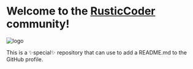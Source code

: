 # Welcome to the [RusticCoder](https://rusticcoder.github.io) community!

![logo](https://rusticcoder.github.io/images/Cimerant1.png)

This is a ✨special✨ repository that can use to add a README.md to the GitHub
profile.
